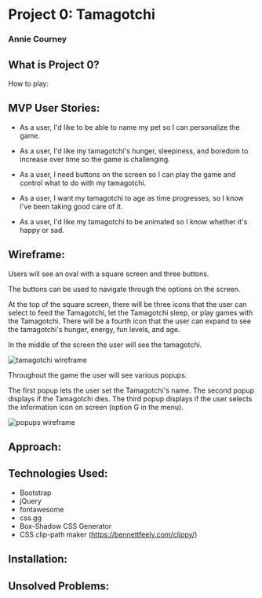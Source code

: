 # Project 0: Tamagotchi
### Annie Courney

## What is Project 0?

How to play:

## MVP User Stories:
- As a user, I'd like to be able to name my pet so I can personalize the game.

- As a user, I'd like my tamagotchi's hunger, sleepiness, and boredom to increase over time so the game is challenging.

- As a user, I need buttons on the screen so I can play the game and control what to do with my tamagotchi.

- As a user, I want my tamagotchi to age as time progresses, so I know I've been taking good care of it.

- As a user, I'd like my tamagotchi to be animated so I know whether it's happy or sad.

## Wireframe:
Users will see an oval with a square screen and three buttons.

The buttons can be used to navigate through the options on the screen.

At the top of the square screen, there will be three icons that the user can select to feed the Tamagotchi, let the Tamagotchi sleep, or play games with the Tamagotchi. There will be a fourth icon that the user can expand to see the tamagotchi's hunger, energy, fun levels, and age.

In the middle of the screen the user will see the tamagotchi.

![tamagotchi wireframe](https://i.imgur.com/Fhvr7pR.jpg)

Throughout the game the user will see various popups.

The first popup lets the user set the Tamagotchi's name.
The second popup displays if the Tamagotchi dies.
The third popup displays if the user selects the information icon on screen (option G in the menu).

![popups wireframe](https://i.imgur.com/hwuOqMz.jpg)

## Approach:

## Technologies Used:
- Bootstrap
- jQuery
- fontawesome
- css.gg
- Box-Shadow CSS Generator
- CSS clip-path maker (https://bennettfeely.com/clippy/)

## Installation:

## Unsolved Problems: